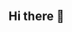 ## Hi there 👋

<!--
**adagnan11/adagnan11** is a ✨ _special_ ✨ repository because its `README.md` (this file) appears on your GitHub profile.

Here are some ideas to get you started:
Hi! I'm Arthur
- 🌱 I am currently pursuing my Master of Science in Computer Science ...
- 👯 I’m looking to collaborate on computer science project ...
- 💬 Ask me about ...
- 📫 How to reach me:adagnan@neiu.edu ...
- 😄 Pronouns:Arthur Dagnan ...
- ⚡ Fun fact:I'm a good soccer player ...
-->

